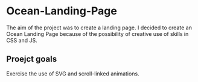 # Ocean-Landing-Page

The aim of the project was to create a landing page. I decided to create an Ocean Landing Page because of the possibility of creative use of skills in CSS and JS.

## Proejct goals

Exercise the use of SVG and scroll-linked animations.
